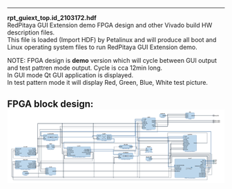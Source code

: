 
---
**rpt_guiext_top.id_2103172.hdf**  
RedPitaya GUI Extension demo FPGA design and other Vivado build HW description files.  
This file is loaded (Import HDF) by Petalinux and will produce all boot and Linux operating system files to run RedPitaya GUI Extension demo.  

NOTE: FPGA design is **demo** version which will cycle between GUI output and test pattren mode output. Cycle is cca 12min long.  
In GUI mode Qt GUI application is displayed.  
In test pattern mode it will display Red, Green, Blue, White test picture.  

FPGA block design:  
![Block design](./rpt_guiext_top.id_2103172.png)  
---
